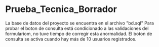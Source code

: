 # Prueba_Tecnica_Borrador
La base de datos del proyecto se encuentra en el archivo "bd.sql"
Para probar el boton de consulta está condicionado a las validaciones del formulariom, no tuve tiempo de corregir esta anormalidad. El boton de consulta se activa cuando hay más de 10 usuarios registrados.
